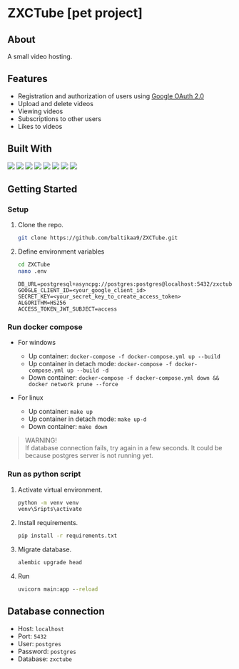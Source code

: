 # ZXCTube [pet project]

## About
A small video hosting.

[//]: # (Technology stack: FastAPI, postgresql, alembic, sqlalchemy, docker, nginx, bootstrap)

[//]: # ([API documentation]&#40;https://zxctube.ru/docs&#41;)

## Features
- Registration and authorization of users using [Google OAuth 2.0](https://developers.google.com/identity/protocols/oauth2?hl=ru)
- Upload and delete videos
- Viewing videos
- Subscriptions to other users
- Likes to videos 

## Built With
![](https://img.shields.io/badge/python-3.11-blue)
![](https://img.shields.io/badge/fastapi-0.100.0-blue)
![](https://img.shields.io/badge/SQL_Alchemy-2.0.19-blue)
![](https://img.shields.io/badge/alembic-1.11.1-blue)
![](https://img.shields.io/badge/asyncpg-0.28.0-blue)
![](https://img.shields.io/badge/pydantic-2.1.1-blue)
![](https://img.shields.io/badge/google_auth-2.22.0-blue)
![](https://img.shields.io/badge/bootstrap-5-blue)


## Getting Started
### Setup
1. Clone the repo.
    ```sh
    git clone https://github.com/baltikaa9/ZXCTube.git
    ```
2. Define environment variables
    ```sh
   cd ZXCTube
   nano .env
    ```
   
   ```env
   DB_URL=postgresql+asyncpg://postgres:postgres@localhost:5432/zxctube
   GOOGLE_CLIENT_ID=<your_google_client_id>
   SECRET_KEY=<your_secret_key_to_create_access_token>
   ALGORITHM=HS256
   ACCESS_TOKEN_JWT_SUBJECT=access
    ```

### Run docker compose
- For windows
  - Up container: `docker-compose -f docker-compose.yml up --build`
  - Up container in detach mode: `docker-compose -f docker-compose.yml up --build -d`
  - Down container: `docker-compose -f docker-compose.yml down && docker network prune --force`

- For linux
  - Up container: `make up`
  - Up container in detach mode: `make up-d`
  - Down container: `make down`

> WARNING! <br>
> If database connection fails, try again in a few seconds. It could be because postgres server is not running yet.
 
### Run as python script
1. Activate virtual environment.
   ```bat
   python -m venv venv
   venv\Sripts\activate

2. Install requirements.
    ```bat
   pip install -r requirements.txt
   ```

3. Migrate database.
    ```bat
   alembic upgrade head
   ```
4. Run
    ```bat
   uvicorn main:app --reload
   ```
   
## Database connection
- Host: `localhost`
- Port: `5432`
- User: `postgres`
- Password: `postgres`
- Database: `zxctube`